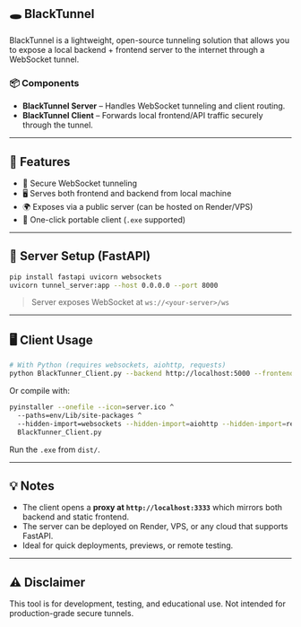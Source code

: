 
## 🕳️ BlackTunnel

BlackTunnel is a lightweight, open-source tunneling solution that allows you to expose a local backend + frontend server to the internet through a WebSocket tunnel.

### 📦 Components

* **BlackTunnel Server** – Handles WebSocket tunneling and client routing.
* **BlackTunnel Client** – Forwards local frontend/API traffic securely through the tunnel.

---

## 🚀 Features

* 🔐 Secure WebSocket tunneling
* 🖥️ Serves both frontend and backend from local machine
* 🌍 Exposes via a public server (can be hosted on Render/VPS)
* 📁 One-click portable client (`.exe` supported)

---

## 🧩 Server Setup (FastAPI)

```bash
pip install fastapi uvicorn websockets
uvicorn tunnel_server:app --host 0.0.0.0 --port 8000
```

> Server exposes WebSocket at `ws://<your-server>/ws`

---

## 🖥️ Client Usage

```bash
# With Python (requires websockets, aiohttp, requests)
python BlackTunner_Client.py --backend http://localhost:5000 --frontend ./template --tunnel ws://your-server/ws
```

Or compile with:

```bash
pyinstaller --onefile --icon=server.ico ^
  --paths=env/Lib/site-packages ^
  --hidden-import=websockets --hidden-import=aiohttp --hidden-import=requests ^
  BlackTunner_Client.py
```

Run the `.exe` from `dist/`.

---

## 💡 Notes

* The client opens a **proxy at `http://localhost:3333`** which mirrors both backend and static frontend.
* The server can be deployed on Render, VPS, or any cloud that supports FastAPI.
* Ideal for quick deployments, previews, or remote testing.

---

## ⚠️ Disclaimer

This tool is for development, testing, and educational use. Not intended for production-grade secure tunnels.

